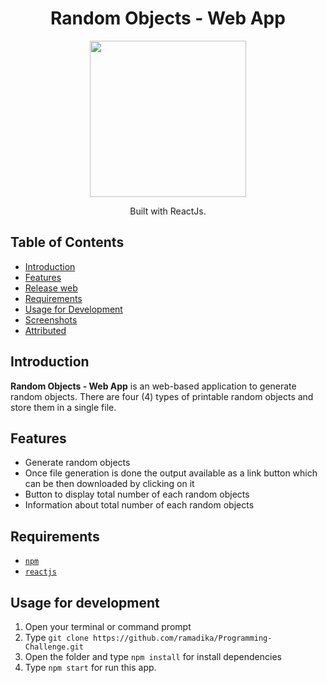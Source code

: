 <h1 align="center">Random Objects - Web App</h1>
<p align="center">
  <img width="250" src="https://cdn4.iconfinder.com/data/icons/logos-3/600/React.js_logo-512.png"/>
</p>
<p align="center">
  Built with ReactJs.
</p>

## Table of Contents

- [Introduction](#introduction)
- [Features](#features)
- [Release web](#release-web)
- [Requirements](#requirements)
- [Usage for Development](#usage-for-development)
- [Screenshots](#screenshots)
- [Attributed](#attributed)

## Introduction
<b>Random Objects - Web App</b> is an web-based application to generate random objects. There are four (4) types of printable random objects and store them in a single file.

## Features
* Generate random objects
* Once file generation is done the output available as a link button which can be then downloaded by clicking on it
* Button to display total number of each random objects
* Information about total number of each random objects

## Requirements
* [`npm`](https://www.npmjs.com/get-npm)
* [`reactjs`](https://reactjs.org/docs/getting-started.html)

## Usage for development
1. Open your terminal or command prompt
2. Type `git clone https://github.com/ramadika/Programming-Challenge.git`
3. Open the folder and type `npm install` for install dependencies
4. Type `npm start` for run this app.

